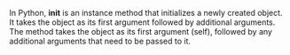 In Python, __init__ is an instance method that initializes a newly created object. It takes the object as its first argument followed by additional arguments. The method takes the object as its first argument (self), followed by any additional arguments that need to be passed to it.
